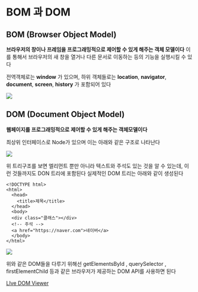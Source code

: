 # BOM 과 DOM

## BOM (Browser Object Model)

**브라우저의 창이나 프레임을 프로그래밍적으로 제어할 수 있게 해주는 객체 모델이다**
이를 통해서 브라우저의 새 창을 열거나 다른 문서로 이동하는 등의 기능을 실행시킬 수 있다

전역객체로는 **window** 가 있으며,
하위 객체들로는 **location**, **navigator**, **document**, **screen**, **history** 가 포함되어 있다

<img src="https://github.com/baeharam/Must-Know-About-Frontend/raw/main/images/frontend/bom.png">

## DOM (Document Object Model)

**웹페이지를 프로그래밍적으로 제어할 수 있게 해주는 객체모델이다**

최상위 인터페이스로 Node가 있으며 이는 아래와 같은 구조로 나타난다

<img src="https://github.com/baeharam/Must-Know-About-Frontend/raw/main/images/frontend/dom.png">

위 트리구조를 보면 엘리먼트 뿐만 아니라 텍스트와 주석도 있는 것을 알 수 있는데, 이런 것들까지도 DON 트리에 포함된다
실제적인 DOM 트리는 아래와 같이 생성된다

```
<!DOCTYPE html>
<html>
  <head>
    <title>제목</title>
  </head>
  <body>
  <div class="클래스"></div>
  <!-- 주석 -->
  <a href="https://naver.com">네이버</a>
  </body>
</html>
```

<img src="https://github.com/baeharam/Must-Know-About-Frontend/raw/main/images/frontend/dom2.png">

위와 같은 DOM들을 다루기 위해선 getElementsById , querySelector , firstElementChild 등과 같은 브라우저가 제공하는 DOM API를 사용하면 된다

[LIve DOM Viewer](https://software.hixie.ch/utilities/js/live-dom-viewer/)
